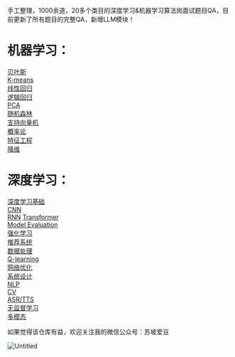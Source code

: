 手工整理，1000余道，20多个类目的深度学习&机器学习算法岗面试题目QA，目前更新了所有题目的完整QA，新增LLM模块！


# 机器学习：
[贝叶斯](机器学习/Bayes.md)  
[K-means](机器学习/K-means.md)   
[线性回归](机器学习/LinearRegression.md)  
[逻辑回归](机器学习/Logsticregression.md)  
[PCA](机器学习/PCA.md)  
[随机森林](机器学习/RandomForest.md)  
[支持向量机](机器学习/SVM.md)  
[概率论](机器学习/概率论.md)  
[特征工程](机器学习/特征工程.md)  
[降维](机器学习/降维.md)  


# 深度学习：
[深度学习基础](深度学习/DLFunda.md)  
[CNN](深度学习/CNN2.md)  
[RNN](https://github.com/zixian2021/AI-interview-cards/blob/d3741888dab75c6c485c29891f0f8e24cd8ce42d/%E6%B7%B1%E5%BA%A6%E5%AD%A6%E4%B9%A0/RNN%20ba2dd072fd1a45eab8be29543b3c4178.md)
[Transformer]()  
[Model Evaluation](深度学习/ModelEvaluation.md)  
[强化学习](深度学习/强化学习.md)  
[推荐系统](深度学习/推荐系统.md)  
[数据处理](深度学习/dataprocessing.md)  
[Q-learning](深度学习/Q-learning.md)  
[网络优化](深度学习/Optimisation.md)  
[系统设计](深度学习/SYSTEMDESIGN.md)  
[NLP](深度学习/NLP.md)  
[CV](深度学习/CV.md)  
[ASR/TTS](深度学习/ASR&TTS.md)  
[无监督学习](深度学习/Unsupervisedlearning.md)  
[多模态](深度学习/多模态.md) 


如果觉得该仓库有益，欢迎关注我的微信公众号：苏坡爱豆

![Untitled](readme%20md%2059479e695dc044bd8bf6ce7f3942924b/Untitled.png)
